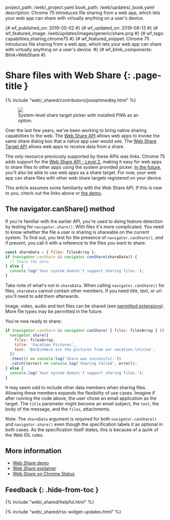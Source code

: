 project_path: /web/_project.yaml
book_path: /web/updates/_book.yaml
description: Chrome 75 introduces file sharing from a web app, which lets your web app can share with virtually anything on a user's device.

{# wf_published_on: 2019-05-02 #}
{# wf_updated_on: 2019-08-13 #}
{# wf_featured_image: /web/updates/images/generic/share.png #}
{# wf_tags: capabilities,sharing,chrome75 #}
{# wf_featured_snippet: Chrome 75 introduces file sharing from a web app, which lets your web app can share with virtually anything on a user's device. #}
{# wf_blink_components: Blink>WebShare #}

# Share files with Web Share {: .page-title }

{% include "web/_shared/contributors/josephmedley.html" %}

<figure class="attempt-right">
  <img src="/web/updates/images/2018/12/wst-send.png">
  <figcaption>
    System-level share target picker with installed PWA as an option.
  </figcaption>
</figure>

Over the last few years, we've been working to bring native sharing capabilities
to the web. The
[Web Share API](/web/updates/2016/09/navigator-share)
allows web apps to invoke the same share dialog box that a native app user would
see. The
[Web Share Target API](/web/updates/2018/12/web-share-target)
allows web apps to receive data from a share.

The only resource previously supported by these APIs was links. Chrome 75 adds
support for the [Web Share API - Level
2](https://wicg.github.io/web-share/level-2/), making it easy for web apps to
share files to other apps using the system provided picker. [In the
future](https://www.chromestatus.com/feature/6124071381106688), you'll also be
able to use web apps as a share target. For now, your web app can share files
with other web share targets registered on your device.

This article assumes some familiarity with the Web Share API. If this is new to
you, check out the links above or [the demo](https://w3c.github.io/web-share/demos/share-files.html). 

## The navigator.canShare() method

If you're familiar with the earlier API, you're used to doing feature detection
by testing for `navigator.share()`. With files it's more complicated. You need
to know whether the file a user is sharing is shareable on the current system. To
find out, you test for the presence of `navigator.canShare()`, and if present,
you call it with a reference to the files you want to share. 

```javascript
const shareData = { files: filesArray };
if (navigator.canShare && navigator.canShare(shareData)) {
  // Share the data.
} else {
  console.log('Your system doesn\'t support sharing files.');
}
```

Take note of what's not in `shareData`. When calling `navigator.canShare()` for files,
`shareData` cannot contain other members. If you need title, text, or url you'll
need to add them afterwards.

Image, video, audio and text files can be shared (see
[permitted extensions](https://docs.google.com/document/d/1tKPkHA5nnJtmh2TgqWmGSREUzXgMUFDL6yMdVZHqUsg/edit?usp=sharing)).
More file types may be permitted in the future.  

You're now ready to share:

```javascript
if (navigator.canShare && navigator.canShare( { files: filesArray } )) {
  navigator.share({
    files: filesArray,
    title: 'Vacation Pictures',
    text: 'Barb\nHere are the pictures from our vacation.\n\nJoe',
  })
  .then(() => console.log('Share was successful.'))
  .catch((error) => console.log('Sharing failed', error));
} else {
  console.log('Your system doesn\'t support sharing files.');
}
```

It may seem odd to include other data members when sharing files. Allowing these
members expands the flexibility of use cases. Imagine if after running the code
above, the user chose an email application as the target. The `title` parameter
might become an email subject, the `text`, the body of the message, and the
`files`, attachments.

Note: The `shareData` argument is required for both `navigator.canShare()` and
`navigator.share()` even though the specification labels it as optional in both
cases. As the specification itself states, this is because of a quirk of the Web
IDL rules.

## More information

+   [Web Share demo](https://w3c.github.io/web-share/demos/share-files.html)
+   [Web Share explainer](https://github.com/WICG/web-share/blob/master/docs/explainer.md)
+   [Web Share on Chrome Status](https://www.chromestatus.com/feature/4777349178458112)

## Feedback {: .hide-from-toc }

{% include "web/_shared/helpful.html" %}

<div class="clearfix"></div>

{% include "web/_shared/rss-widget-updates.html" %}
